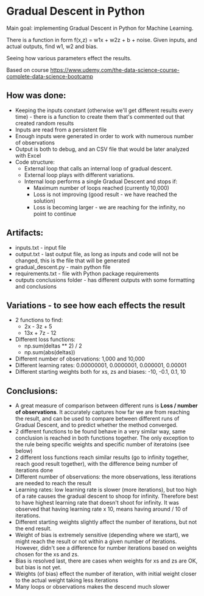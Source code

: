 # Gradual Descent in Python
Main goal: implementing Gradual Descent in Python for Machine Learning.  

There is a function in form f(x,z) = w1x + w2z + b + noise.  Given inputs, and actual outputs, find w1, w2 and bias.

Seeing how various parameters effect the results.

Based on course https://www.udemy.com/the-data-science-course-complete-data-science-bootcamp

## How was done:
- Keeping the inputs constant (otherwise we'll get different results every time) - there is a function to create them that's commented out that created random results
- Inputs are read from a persistent file
- Enough inputs were generated in order to work with numerous number of observations
- Output is both to debug, and an CSV file that would be later analyzed with Excel
- Code structure:
    - External loop that calls an internal loop of gradual descent.  
    - External loop plays with different variations.
    - Internal loop performs a single Gradual Descent and stops if:
        - Maximum number of loops reached (currently 10,000)
        - Loss is not improving (good result - we have reached the solution)
        - Loss is becoming larger - we are reaching for the infinity, no point to continue

## Artifacts:
- inputs.txt - input file
- output.txt - last output file, as long as inputs and code will not be changed, this is the file that will be generated
- gradual_descent.py - main python file
- requirements.txt - file with Python package requirements
- outputs conclusions folder - has different outputs with some formatting and conclusions

## Variations - to see how each effects the result
- 2 functions to find:
    - 2x - 3z + 5
    - 13x + 7z - 12
- Different loss functions:
    - np.sum(deltas ** 2) / 2
    - np.sum(abs(deltas))
- Different number of observations: 1,000 and 10,000
- Different learning rates: 0.00000001, 0.0000001, 0.000001, 0.00001
- Different starting weights both for xs, zs and biases: -10, -0.1, 0.1, 10

## Conclusions:
- A great measure of comparison between different runs is **Loss / number of observations**.  It accurately captures how far we are from reaching the result, and can be used to compare between different runs of Gradual Descent, and to predict whether the method converged.
- 2 different functions to be found behave in a very similar way, same conclusion is reached in both functions together. The only exception to the rule being specific weights and specific number of iteratoins (see below)
- 2 different loss functions reach similar results (go to infinity together, reach good result together), with the difference being number of iterations done
- Different number of observations: the more observations, less iterations are needed to reach the result
- Learning rates: low learning rate is slower (more iterations), but too high of a rate causes the gradual descent to shoop for infinity.  Therefore best to have highest learning rate that doesn't shoot for infinity.  It was observed that having learning rate x 10, means having around / 10 of iterations. 
- Different starting weights slightly affect the number of iterations, but not the end result.
- Weight of bias is extremely sensitive (depending where we start), we might reach the result or not within a given number of iterations.  However, didn't see a difference for number iterations based on weights chosen for the xs and zs.
- Bias is resolved last, there are cases when weights for xs and zs are OK, but bias is not yet.
- Weights (of bias) effect the number of iteration, with initial weight closer to the actual weight taking less iterations
- Many loops or observations makes the descend much slower